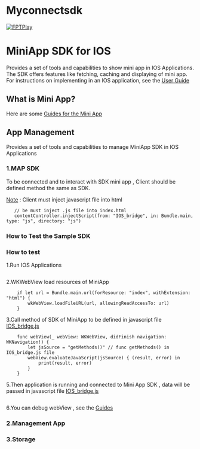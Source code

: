 # Myconnectsdk
[![FPTPlay](https://fptplay.vn/images/logo-2.png)](https://fptplay.vn/)
# MiniApp SDK for IOS
Provides a set of tools and capabilities to show mini app in IOS Applications. The SDK offers features like fetching, caching and displaying of mini app. For instructions on implementing in an IOS application, see the [User Guide]()

## What is Mini App?
Here are some [Guides for the Mini App](https://www.w3.org/TR/mini-app-white-paper/#what-is-miniapp )

## App Management
Provides a set of tools and capabilities to manage MiniApp SDK in IOS Applications
### 1.MAP SDK
To be connected and to interact with SDK mini app , Client should be defined method the same as SDK.

[Note]() : Client must inject javascript file into html
 ``` 
    // be must inject .js file into index.html
    contentController.injectScript(from: "IOS_bridge", in: Bundle.main, type: "js", directory: "js")
```
### How to Test the Sample SDK
### How to test
1.Run IOS Applications
```
```
2.WKWebView load resources of MiniApp
```
    if let url = Bundle.main.url(forResource: "index", withExtension: "html") {
        wkWebView.loadFileURL(url, allowingReadAccessTo: url)
    }
```
3.Call method of  SDK of MiniApp to be defined in javascript file [IOS_bridge.js](https://github.com/cuongtq4998/Myconnectsdk/blob/develop/inject_jsfile/MyConnectSDK/MyConnectSDK/js/IOS_bridge.js)
```  
    func webView(_ webView: WKWebView, didFinish navigation: WKNavigation!) {
        let jsSource = "getMethods()" // func getMethods() in IOS_bridge.js file  
        webView.evaluateJavaScript(jsSource) { (result, error) in
            print(result, error)
        }
    }
```
5.Then application is running and connected to Mini App SDK , data will be passed in javascript file [IOS_bridge.js](https://github.com/cuongtq4998/Myconnectsdk/blob/develop/inject_jsfile/MyConnectSDK/MyConnectSDK/js/IOS_bridge.js)
```
```
6.You can debug webView , see the [Guides](https://blog.vuplex.com/debugging-webviews)

### 2.Management App

### 3.Storage

